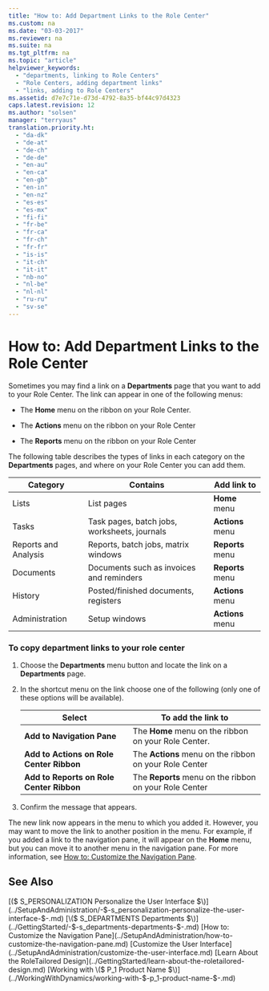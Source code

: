 ```yaml
---
title: "How to: Add Department Links to the Role Center"
ms.custom: na
ms.date: "03-03-2017"
ms.reviewer: na
ms.suite: na
ms.tgt_pltfrm: na
ms.topic: "article"
helpviewer_keywords: 
  - "departments, linking to Role Centers"
  - "Role Centers, adding department links"
  - "links, adding to Role Centers"
ms.assetid: d7e7c71e-d73d-4792-8a35-bf44c97d4323
caps.latest.revision: 12
ms.author: "solsen"
manager: "terryaus"
translation.priority.ht: 
  - "da-dk"
  - "de-at"
  - "de-ch"
  - "de-de"
  - "en-au"
  - "en-ca"
  - "en-gb"
  - "en-in"
  - "en-nz"
  - "es-es"
  - "es-mx"
  - "fi-fi"
  - "fr-be"
  - "fr-ca"
  - "fr-ch"
  - "fr-fr"
  - "is-is"
  - "it-ch"
  - "it-it"
  - "nb-no"
  - "nl-be"
  - "nl-nl"
  - "ru-ru"
  - "sv-se"
---
```

# How to: Add Department Links to the Role Center
Sometimes you may find a link on a **Departments** page that you want to add to your Role Center. The link can appear in one of the following menus:  
  
-   The **Home** menu on the ribbon on your Role Center.  
  
-   The **Actions** menu on the ribbon on your Role Center  
  
-   The **Reports** menu on the ribbon on your Role Center  
  
 The following table describes the types of links in each category on the **Departments** pages, and where on your Role Center you can add them.  
  
|**Category**|**Contains**|**Add link to**|  
|------------------|------------------|---------------------|  
|Lists|List pages|**Home** menu|  
|Tasks|Task pages, batch jobs, worksheets, journals|**Actions** menu|  
|Reports and Analysis|Reports, batch jobs, matrix windows|**Reports** menu|  
|Documents|Documents such as invoices and reminders|**Reports** menu|  
|History|Posted\/finished documents, registers|**Actions** menu|  
|Administration|Setup windows|**Actions** menu|  
  
### To copy department links to your role center  
  
1.  Choose the **Departments** menu button and locate the link on a **Departments** page.  
  
2.  In the shortcut menu on the link choose one of the following \(only one of these options will be available\).  
  
    |**Select**|**To add the link to**|  
    |----------------|----------------------------|  
    |**Add to Navigation Pane**|The **Home** menu on the ribbon on your Role Center.|  
    |**Add to Actions on Role Center Ribbon**|The **Actions** menu on the ribbon on your Role Center|  
    |**Add to Reports on Role Center Ribbon**|The **Reports** menu on the ribbon on your Role Center|  
  
3.  Confirm the message that appears.  
  
 The new link now appears in the menu to which you added it. However, you may want to move the link to another position in the menu. For example, if you added a link to the navigation pane, it will appear on the **Home** menu, but you can move it to another menu in the navigation pane. For more information, see [How to: Customize the Navigation Pane](../SetupAndAdministration/how-to-customize-the-navigation-pane.md).  
  
## See Also  
 [\($ S\_PERSONALIZATION Personalize the User Interface $\)](../SetupAndAdministration/-$-s_personalization-personalize-the-user-interface-$-.md)   
 [\($ S\_DEPARTMENTS Departments $\)](../GettingStarted/-$-s_departments-departments-$-.md)   
 [How to: Customize the Navigation Pane](../SetupAndAdministration/how-to-customize-the-navigation-pane.md)   
 [Customize the User Interface](../SetupAndAdministration/customize-the-user-interface.md)   
 [Learn About the RoleTailored Design](../GettingStarted/learn-about-the-roletailored-design.md)   
 [Working with \($ P\_1 Product Name $\)](../WorkingWithDynamics/working-with-$-p_1-product-name-$-.md)